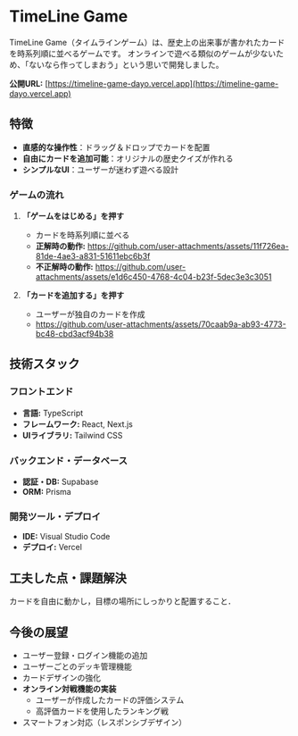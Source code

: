 # TimeLine Game

TimeLine Game（タイムラインゲーム）は、歴史上の出来事が書かれたカードを時系列順に並べるゲームです。
オンラインで遊べる類似のゲームが少ないため、「ないなら作ってしまおう」という思いで開発しました。

**公開URL:** [https://timeline-game-dayo.vercel.app](https://timeline-game-dayo.vercel.app)

## 特徴

- **直感的な操作性**：ドラッグ＆ドロップでカードを配置
- **自由にカードを追加可能**：オリジナルの歴史クイズが作れる
- **シンプルなUI**：ユーザーが迷わず遊べる設計

### ゲームの流れ

1. **「ゲームをはじめる」を押す**

   - カードを時系列順に並べる
   - **正解時の動作:**
     https://github.com/user-attachments/assets/11f726ea-81de-4ae3-a831-51611ebc6b3f
   - **不正解時の動作:**
     https://github.com/user-attachments/assets/e1d6c450-4768-4c04-b23f-5dec3e3c3051

2. **「カードを追加する」を押す**
   - ユーザーが独自のカードを作成
   - https://github.com/user-attachments/assets/70caab9a-ab93-4773-bc48-cbd3acf94b38

## 技術スタック

### フロントエンド

- **言語:** TypeScript
- **フレームワーク:** React, Next.js
- **UIライブラリ:** Tailwind CSS

### バックエンド・データベース

- **認証・DB:** Supabase
- **ORM:** Prisma

### 開発ツール・デプロイ

- **IDE:** Visual Studio Code
- **デプロイ:** Vercel

## 工夫した点・課題解決

カードを自由に動かし，目標の場所にしっかりと配置すること．

## 今後の展望

- ユーザー登録・ログイン機能の追加
- ユーザーごとのデッキ管理機能
- カードデザインの強化
- **オンライン対戦機能の実装**
  - ユーザーが作成したカードの評価システム
  - 高評価カードを使用したランキング戦
- スマートフォン対応（レスポンシブデザイン）
